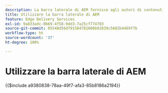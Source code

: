 ```yaml
---
description: La barra laterale di AEM fornisce agli autori di contenuti una barra degli strumenti che offre opzioni in base al contesto, in modo che possano modificare, visualizzare in anteprima e pubblicare i contenuti direttamente dalle pagine del sito web.
title: Utilizzare la barra laterale di AEM
feature: Edge Delivery Services
exl-id: 9a833adc-0b69-4f58-94d3-7a25cf774703
source-git-commit: 05548d56d791584781606b02839c5602b4469f7b
workflow-type: ht
source-wordcount: '37'
ht-degree: 100%

---
```


# Utilizzare la barra laterale di AEM

{{$include a9380838-78aa-49f7-afa3-85b8186a2194}}
